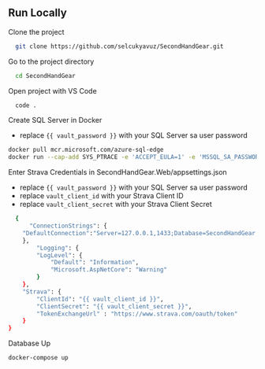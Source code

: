 
## Run Locally

Clone the project

```bash
  git clone https://github.com/selcukyavuz/SecondHandGear.git
```

Go to the project directory

```bash
  cd SecondHandGear
```

Open project with VS Code

```bash
  code .
```

Create SQL Server in Docker 

 - replace `{{ vault_password }}` with your SQL Server sa user password

```bash
docker pull mcr.microsoft.com/azure-sql-edge
docker run --cap-add SYS_PTRACE -e 'ACCEPT_EULA=1' -e 'MSSQL_SA_PASSWORD={{ vault_password }}' -p 1433:1433 --name azuresqledge -d mcr.microsoft.com/azure-sql-edge

```

Enter Strava Credentials in SecondHandGear.Web/appsettings.json

- replace `{{ vault_password }}` with your SQL Server sa user password
 - replace `vault_client_id` with your Strava Client ID
 - replace `vault_client_secret` with your Strava Client Secret

```bash
  {
	  "ConnectionStrings": {
	"DefaultConnection":"Server=127.0.0.1,1433;Database=SecondHandGear;user=sa;password={{ vault_password }};MultipleActiveResultSets=true;Trust Server Certificate=true;"
	},
		"Logging": {
		"LogLevel": {
			"Default": "Information",
			"Microsoft.AspNetCore": "Warning"
		}
	},
	"Strava": {
		"ClientId": "{{ vault_client_id }}",
		"ClientSecret": "{{ vault_client_secret }}",
		"TokenExchangeUrl" : "https://www.strava.com/oauth/token"
	}
}
```

Database Up

```bash
docker-compose up
```